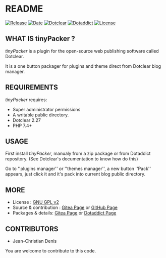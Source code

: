 # README

[![Release](https://img.shields.io/badge/release-1.3-a2cbe9.svg)](https://git.dotclear.watch/JcDenis/tinyPacker/releases)
[![Date](https://img.shields.io/badge/date-2023.08.13-c44d58.svg)](https://git.dotclear.watch/JcDenis/tinyPacker/releases)
[![Dotclear](https://img.shields.io/badge/dotclear-v2.27-137bbb.svg)](https://fr.dotclear.org/download)
[![Dotaddict](https://img.shields.io/badge/dotaddict-official-9ac123.svg)](https://plugins.dotaddict.org/dc2/details/tinyPacker)
[![License](https://img.shields.io/github/license/JcDenis/tinyPacker)](https://git.dotclear.watch/JcDenis/tinyPacker/blob/master/LICENSE)

## WHAT IS tinyPacker ?

_tinyPacker_ is a plugin for the open-source 
web publishing software called Dotclear.

It is a one button packager for plugins and theme 
direct from Dotclear blog manager.

## REQUIREMENTS

_tinyPacker_ requires: 

* Super administrator permissions
* A writable public directory.
* Dotclear 2.27
* PHP 7.4+

## USAGE

First install _tinyPacker_, manualy from a zip package or from 
Dotaddict repository. (See Dotclear's documentation to know how do this)

Go to ''plugins manager'' or ''themes manager'', 
a new button ''Pack'' appears, just click it 
and it's pack into current blog public directory.

## MORE

* License : [GNU GPL v2](https://www.gnu.org/licenses/old-licenses/lgpl-2.0.html)
* Source & contribution : [Gitea Page](https://git.dotclear.watch/JcDenis/tinyPacker) or [GitHub Page](https://github.com/JcDenis/tinyPacker)
* Packages & details: [Gitea Page](https://git.dotclear.watch/JcDenis/tinyPacker/releases) or [Dotaddict Page](https://plugins.dotaddict.org/dc2/details/tinyPacker)

## CONTRIBUTORS

* Jean-Christian Denis

You are welcome to contribute to this code.
